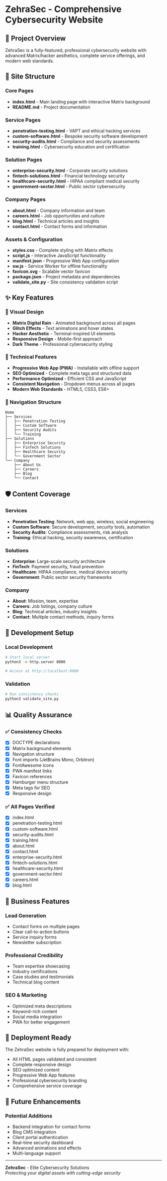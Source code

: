 # ZehraSec - Comprehensive Cybersecurity Website

## 🎯 Project Overview
ZehraSec is a fully-featured, professional cybersecurity website with advanced Matrix/hacker aesthetics, complete service offerings, and modern web standards.

## 📁 Site Structure

### Core Pages
- **index.html** - Main landing page with interactive Matrix background
- **README.md** - Project documentation

### Service Pages
- **penetration-testing.html** - VAPT and ethical hacking services
- **custom-software.html** - Bespoke security software development
- **security-audits.html** - Compliance and security assessments
- **training.html** - Cybersecurity education and certification

### Solution Pages
- **enterprise-security.html** - Corporate security solutions
- **fintech-solutions.html** - Financial technology security
- **healthcare-security.html** - HIPAA compliant medical security
- **government-sector.html** - Public sector cybersecurity

### Company Pages
- **about.html** - Company information and team
- **careers.html** - Job opportunities and culture
- **blog.html** - Technical articles and insights
- **contact.html** - Contact forms and information

### Assets & Configuration
- **styles.css** - Complete styling with Matrix effects
- **script.js** - Interactive JavaScript functionality
- **manifest.json** - Progressive Web App configuration
- **sw.js** - Service Worker for offline functionality
- **favicon.svg** - Scalable vector favicon
- **package.json** - Project metadata and dependencies
- **validate_site.py** - Site consistency validation script

## ✨ Key Features

### 🎨 Visual Design
- **Matrix Digital Rain** - Animated background across all pages
- **Glitch Effects** - Text animations and hover states
- **Hacker Aesthetic** - Terminal-inspired UI elements
- **Responsive Design** - Mobile-first approach
- **Dark Theme** - Professional cybersecurity styling

### 🚀 Technical Features
- **Progressive Web App (PWA)** - Installable with offline support
- **SEO Optimized** - Complete meta tags and structured data
- **Performance Optimized** - Efficient CSS and JavaScript
- **Consistent Navigation** - Dropdown menus across all pages
- **Modern Web Standards** - HTML5, CSS3, ES6+

### 🔗 Navigation Structure
```
Home
├── Services
│   ├── Penetration Testing
│   ├── Custom Software
│   ├── Security Audits
│   └── Training
├── Solutions
│   ├── Enterprise Security
│   ├── FinTech Solutions
│   ├── Healthcare Security
│   └── Government Sector
└── Company
    ├── About Us
    ├── Careers
    ├── Blog
    └── Contact
```

## 🛡️ Content Coverage

### Services
- **Penetration Testing**: Network, web app, wireless, social engineering
- **Custom Software**: Secure development, security tools, automation
- **Security Audits**: Compliance assessments, risk analysis
- **Training**: Ethical hacking, security awareness, certification

### Solutions
- **Enterprise**: Large-scale security architecture
- **FinTech**: Payment security, fraud prevention
- **Healthcare**: HIPAA compliance, medical device security
- **Government**: Public sector security frameworks

### Company
- **About**: Mission, team, expertise
- **Careers**: Job listings, company culture
- **Blog**: Technical articles, industry insights
- **Contact**: Multiple contact methods, inquiry forms

## 🔧 Development Setup

### Local Development
```bash
# Start local server
python3 -m http.server 8000

# Access at http://localhost:8000
```

### Validation
```bash
# Run consistency checks
python3 validate_site.py
```

## 📊 Quality Assurance

### ✅ Consistency Checks
- [x] DOCTYPE declarations
- [x] Matrix background elements
- [x] Navigation structure
- [x] Font imports (JetBrains Mono, Orbitron)
- [x] FontAwesome icons
- [x] PWA manifest links
- [x] Favicon references
- [x] Hamburger menu structure
- [x] Meta tags for SEO
- [x] Responsive design

### ✅ All Pages Verified
- [x] index.html
- [x] penetration-testing.html
- [x] custom-software.html
- [x] security-audits.html
- [x] training.html
- [x] about.html
- [x] contact.html
- [x] enterprise-security.html
- [x] fintech-solutions.html
- [x] healthcare-security.html
- [x] government-sector.html
- [x] careers.html
- [x] blog.html

## 🎯 Business Features

### Lead Generation
- Contact forms on multiple pages
- Clear call-to-action buttons
- Service inquiry forms
- Newsletter subscription

### Professional Credibility
- Team expertise showcasing
- Industry certifications
- Case studies and testimonials
- Technical blog content

### SEO & Marketing
- Optimized meta descriptions
- Keyword-rich content
- Social media integration
- PWA for better engagement

## 🚀 Deployment Ready

The ZehraSec website is fully prepared for deployment with:
- All HTML pages validated and consistent
- Complete responsive design
- SEO optimized content
- Progressive Web App features
- Professional cybersecurity branding
- Comprehensive service coverage

## 🔮 Future Enhancements

### Potential Additions
- Backend integration for contact forms
- Blog CMS integration
- Client portal authentication
- Real-time security dashboard
- Advanced animations and effects
- Multi-language support

---

**ZehraSec** - Elite Cybersecurity Solutions  
*Protecting your digital assets with cutting-edge security*

